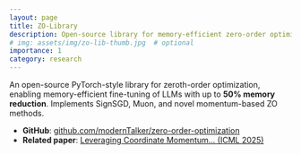 ```yaml
---
layout: page
title: ZO-Library
description: Open-source library for memory-efficient zero-order optimization
# img: assets/img/zo-lib-thumb.jpg  # optional
importance: 1
category: research
---
```


An open-source PyTorch-style library for zeroth-order optimization, enabling memory-efficient fine-tuning of LLMs with up to **50% memory reduction**. Implements SignSGD, Muon, and novel momentum-based ZO methods.

- **GitHub**: [github.com/modernTalker/zero-order-optimization](https://github.com/modernTalker/zero-order-optimization/tree/dev)
- **Related paper**: [Leveraging Coordinate Momentum... (ICML 2025)](https://arxiv.org/abs/2506.04430)
